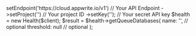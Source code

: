 <?php

use Appwrite\Client;
use Appwrite\Services\Health;

$client = (new Client())
    ->setEndpoint('https://cloud.appwrite.io/v1') // Your API Endpoint
    ->setProject('<YOUR_PROJECT_ID>') // Your project ID
    ->setKey('<YOUR_API_KEY>'); // Your secret API key

$health = new Health($client);

$result = $health->getQueueDatabases(
    name: '<NAME>', // optional
    threshold: null // optional
);